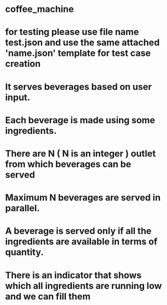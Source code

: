 # coffee_machine
# for testing please use file name test.json and use the same attached 'name.json' template for test case creation 

# It serves beverages based on user input. 
# Each beverage is made using some ingredients.
# There are N ( N is an integer ) outlet from which beverages can be served
# Maximum N beverages are served in parallel.
# A beverage is served only if all the ingredients are available in terms of quantity.
# There is an indicator that shows which all ingredients are running low and we can fill them 
